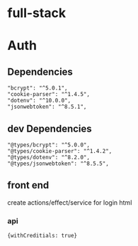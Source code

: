 # full-stack


# Auth
## Dependencies
    "bcrypt": "^5.0.1",
    "cookie-parser": "^1.4.5",
    "dotenv": "^10.0.0",
    "jsonwebtoken": "^8.5.1",
## dev Dependencies
    "@types/bcrypt": "^5.0.0",
    "@types/cookie-parser": "^1.4.2",
    "@types/dotenv": "^8.2.0",
    "@types/jsonwebtoken": "^8.5.5",

## front end
create actions/effect/service for login
html
### api
    {withCreditials: true}
